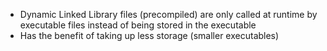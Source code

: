 - Dynamic Linked Library files (precompiled) are only called at runtime by executable files instead of being stored in the executable 
- Has the benefit of taking up less storage (smaller executables)